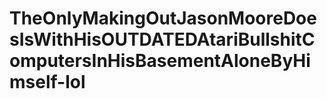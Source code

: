 # TheOnlyMakingOutJasonMooreDoesIsWithHisOUTDATEDAtariBullshitComputersInHisBasementAloneByHimself-lol